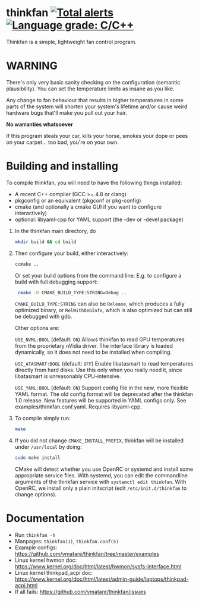 # thinkfan [![Total alerts](https://img.shields.io/lgtm/alerts/g/vmatare/thinkfan.svg?logo=lgtm&logoWidth=18)](https://lgtm.com/projects/g/vmatare/thinkfan/alerts/)[![Language grade: C/C++](https://img.shields.io/lgtm/grade/cpp/g/vmatare/thinkfan.svg?logo=lgtm&logoWidth=18)](https://lgtm.com/projects/g/vmatare/thinkfan/context:cpp)
Thinkfan is a simple, lightweight fan control program. 

# WARNING
There's only very basic sanity checking on the configuration (semantic
plausibility). You can set the temperature limits as insane as you like.

Any change to fan behaviour that results in higher temperatures in some parts
of the system will shorten your system's lifetime and/or cause weird hardware
bugs that'll make you pull out your hair.

   **No warranties whatsoever**

If this program steals your car, kills your horse, smokes your dope or pees
on your carpet... too bad, you're on your own.


# Building and installing
To compile thinkfan, you will need to have the following things installed:
- A recent C++ compiler (GCC >= 4.8 or clang)
- pkgconfig or an equivalent (pkgconf or pkg-config)
- cmake (and optionally a cmake GUI if you want to configure interactively)
- optional: libyaml-cpp for YAML support (the -dev or -devel package)

1. In the thinkfan main directory, do
   ```bash
   mkdir build && cd build
   ```

2. Then configure your build, either interactively:
   ```bash
   ccmake ..
   ```
   Or set your build options from the command line. E.g. to configure a build
   with full debugging support:
   ```bash
    cmake -D CMAKE_BUILD_TYPE:STRING=Debug ..
    ```

   `CMAKE_BUILD_TYPE:STRING` can also be `Release`, which produces a fully
   optimized binary, or `RelWithDebInfo`, which is also optimized but can
   still be debugged with gdb.
   
   Other options are:

   `USE_NVML:BOOL` (default: `ON`)
       Allows thinkfan to read GPU temperatures from the proprietary nVidia
       driver. The interface library is loaded dynamically, so it does not
       need to be installed when compiling.

   `USE_ATASMART:BOOL` (default: `OFF`)
       Enable libatasmart to read temperatures directly from hard disks. Use
       this only when you really need it, since libatasmart is unreasonably
       CPU-intensive.

   `USE_YAML:BOOL` (default: `ON`)
       Support config file in the new, more flexible YAML format. The old
       config format will be deprecated after the thinkfan 1.0 release. New
       features will be supported in YAML configs only. See
       examples/thinkfan.conf.yaml.  Requires libyaml-cpp.


3. To compile simply run:
   ```bash
   make
   ```

4. If you did not change `CMAKE_INSTALL_PREFIX`, thinkfan will be installed
   under `/usr/local` by doing:
   ```bash
   sudo make install
   ```
   
   CMake will detect whether you use OpenRC or systemd and install some
   appropriate service files. With systemd, you can edit the commandline
   arguments of the thinkfan service with `systemctl edit thinkfan`.
   With OpenRC, we install only a plain initscript (edit `/etc/init.d/thinkfan`
   to change options).



# Documentation
- Run `thinkfan -h`
- Manpages: `thinkfan(1)`, `thinkfan.conf(5)`
- Example configs: https://github.com/vmatare/thinkfan/tree/master/examples
- Linux kernel hwmon doc: https://www.kernel.org/doc/html/latest/hwmon/sysfs-interface.html
- Linux kernel thinkpad_acpi doc: https://www.kernel.org/doc/html/latest/admin-guide/laptops/thinkpad-acpi.html
- If all fails: https://github.com/vmatare/thinkfan/issues
